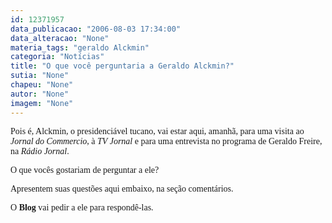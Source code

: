 ```yaml
---
id: 12371957
data_publicacao: "2006-08-03 17:34:00"
data_alteracao: "None"
materia_tags: "geraldo Alckmin"
categoria: "Notícias"
title: "O que você perguntaria a Geraldo Alckmin?"
sutia: "None"
chapeu: "None"
autor: "None"
imagem: "None"
---
```

<p><P><FONT face=Verdana>Pois é, Alckmin, o presidenciável tucano, vai estar aqui, amanhã, para uma visita ao <EM>Jornal do Commercio</EM>, à <EM>TV Jornal</EM> e para uma entrevista no programa de Geraldo Freire, na <EM>Rádio Jornal</EM>.</FONT></P></p>
<p><P><FONT face=Verdana>O que vocês gostariam de perguntar a ele? </FONT></P></p>
<p><P><FONT face=Verdana>Apresentem suas questões aqui embaixo, na seção comentários.</FONT></P></p>
<p><P><FONT face=Verdana>O <STRONG>Blog</STRONG> vai pedir a ele para respondê-las.</FONT></P> </p>
